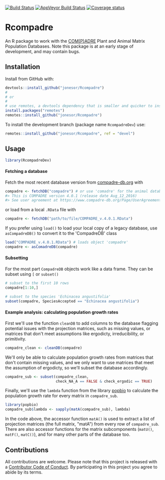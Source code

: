 
<!-- README.md is generated from README.Rmd. Please edit that file -->
[![Build Status](https://travis-ci.org/jonesor/Rcompadre.svg?branch=devel)](https://travis-ci.org/jonesor/Rcompadre) [![AppVeyor Build Status](https://ci.appveyor.com/api/projects/status/github/jonesor/Rcompadre?branch=devel&svg=true)](https://ci.appveyor.com/project/jonesor/Rcompadre) [![Coverage status](https://codecov.io/gh/jonesor/Rcompadre/branch/devel/graph/badge.svg)](https://codecov.io/github/jonesor/Rcompadre?branch=devel)

Rcompadre
=========

An R package to work with the [COM(P)ADRE](https://www.compadre-db.org/) Plant and Animal Matrix Population Databases. Note this package is at an early stage of development, and may contain bugs.

Installation
------------

Install from GitHub with:

``` r
devtools::install_github("jonesor/Rcompadre")
#
# or
#
# use remotes, a devtools dependency that is smaller and quicker to install
install.packages("remotes")
remotes::install_github("jonesor/Rcompadre")
```

To install the development branch (package name `RcompadreDev`) use:

``` r
remotes::install_github("jonesor/Rcompadre", ref = "devel")
```

Usage
-----

``` r
library(RcompadreDev)
```

#### Fetching a database

Fetch the most recent database version from [compadre-db.org](https://www.compadre-db.org/) with

``` r
compadre <- fetchDB("compadre") # or use 'comadre' for the animal database
#> This is COMPADRE version 4.0.1 (release date Aug_12_2016)
#> See user agreement at https://www.compadre-db.org/Page/UserAgreement
```

or load from a local `.RData` file with

``` r
compadre <- fetchDB("path/to/file/COMPADRE_v.4.0.1.RData")
```

If you prefer using `load()` to load your local copy of a legacy database, use `asCompadreDB()` to convert it to the 'CompadreDB' class

``` r
load("COMPADRE_v.4.0.1.RData") # loads object 'compadre'
compadre <- asComadreDB(compadre)
```

#### Subsetting

For the most part `CompadreDB` objects work like a data frame. They can be subset using `[` or `subset()`

``` r
# subset to the first 10 rows
compadre[1:10,]

# subset to the species 'Echinacea angustifolia'
subset(compadre, SpeciesAccepted == "Echinacea angustifolia")
```

#### Example analysis: calculating population growth rates

First we'll use the function `cleanDB` to add columns to the database flagging potential issues with the projection matrices, such as missing values, or matrices that don't meet assumptions like ergodicty, irreducibility, or primitivity.

``` r
compadre_clean <- cleanDB(compadre)
```

We'll only be able to calculate population growth rates from matrices that don't contain missing values, and we only want to use matrices that meet the assumption of ergodicty, so we'll subset the database accordingly.

``` r
compadre_sub <- subset(compadre_clean,
                       check_NA_A == FALSE & check_ergodic == TRUE)
```

Finally, we'll use the `lambda` function from the library [popbio](https://github.com/cstubben/popbio) to calculate the population growth rate for every matrix in `compadre_sub`.

``` r
library(popbio)
compadre_sub$lambda <- sapply(matA(compadre_sub), lambda)
```

In the code above, the accessor function `matA()` is used to extract a list of projection matrices (the full matrix, "matA") from every row of `compadre_sub`. There are also accessor functions for the matrix subcomponents (`matU()`, `matF()`, `matC()`), and for many other parts of the database too.

Contributions
-------------

All contributions are welcome. Please note that this project is released with a [Contributor Code of Conduct](CONDUCT.md). By participating in this project you agree to abide by its terms.
